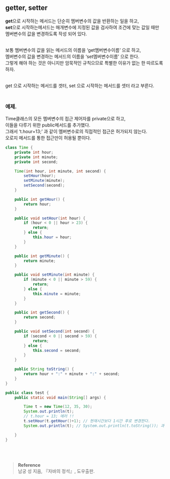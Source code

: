 ## getter, setter

**get**으로 시작하는 메서드는 단순히 멤버변수의 값을 반환하는 일을 하고,<br/>  **set**으로 시작하는메서드는 매개변수에 지정된 값을 검사하여 조건에 맞는 값일 때만 <br/> 멤버변수의 값을 변경하도록 작성 되어 있다.

<br/>보통 멤버변수의 값을 읽는 메서드의 이름을 ‘get멤버변수이름’ 으로 하고, <br/> 멤버변수의 값을 변경하는 메서드의 이름을 ‘set멤버변수이름’ 으로 한다. <br/> 그렇게 해야 하는 것은 아니지만 암묵적인 규칙으므로 특별한 이유가 없는 한 따르도록 하자.

<br/>get 으로 시작하는 메서드를 겟터, set 으로 시작하는 메서드를 셋터 라고 부른다.

### <br/>예제.

Time클래스의 모든 멤버변수의 접근 제어자를 private으로 하고, <br/>이들을 다루기 위한 public메서드를 추가했다.<br/> 그래서 ‘t.hour=13;’ 과 같이 멤버변수로의 직접적인 접근은 허가되지 않는다.<br/> 오로지 메서드를 통한 접근만이 허용될 뿐이다.

```java
class Time {
    private int hour;
    private int minute;
    private int second;

    Time(int hour, int minute, int second) {
        setHour(hour);
        setMinute(minute);
        setSecond(second);
    }

    public int getHour() {
        return hour;
    }

    public void setHour(int hour) {
        if (hour < 0 || hour > 23) {
            return;
        } else {
            this.hour = hour;
        }
    }

    public int getMinute() {
        return minute;
    }

    public void setMinute(int minute) {
        if (minute < 0 || minute > 59) {
            return;
        } else {
            this.minute = minute;
        }
    }

    public int getSecond() {
        return second;
    }

    public void setSecond(int second) {
        if (second < 0 || second > 59) {
            return;
        } else {
            this.second = second;
        }
    }

    public String toString() {
        return hour + ":" + minute + ":" + second;
    }
}

public class test {
    public static void main(String[] args) {

        Time t = new Time(12, 35, 30);
        System.out.println(t);
        // t.hour = 13; 에러 !!
        t.setHour(t.getHour()+1); // 현재시간보다 1시간 후로 변경한다.
        System.out.println(t); // System.out.println(t.toString()); 과 같다

    }
}
```

<br/><br/>

>**Reference**
><br/>남궁 성 지음, 『자바의 정석』, 도우출판.
